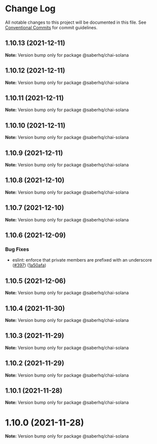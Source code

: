 # Change Log

All notable changes to this project will be documented in this file.
See [Conventional Commits](https://conventionalcommits.org) for commit guidelines.

## 1.10.13 (2021-12-11)

**Note:** Version bump only for package @saberhq/chai-solana





## 1.10.12 (2021-12-11)

**Note:** Version bump only for package @saberhq/chai-solana





## 1.10.11 (2021-12-11)

**Note:** Version bump only for package @saberhq/chai-solana





## 1.10.10 (2021-12-11)

**Note:** Version bump only for package @saberhq/chai-solana





## 1.10.9 (2021-12-11)

**Note:** Version bump only for package @saberhq/chai-solana





## 1.10.8 (2021-12-10)

**Note:** Version bump only for package @saberhq/chai-solana





## 1.10.7 (2021-12-10)

**Note:** Version bump only for package @saberhq/chai-solana





## 1.10.6 (2021-12-09)


### Bug Fixes

* eslint: enforce that private members are prefixed with an underscore ([#397](https://github.com/saber-hq/saber-common/issues/397)) ([1a50afa](https://github.com/saber-hq/saber-common/commit/1a50afaf13cb4389ba009fd4bdf206a4db2cad93))





## 1.10.5 (2021-12-06)

**Note:** Version bump only for package @saberhq/chai-solana





## 1.10.4 (2021-11-30)

**Note:** Version bump only for package @saberhq/chai-solana





## 1.10.3 (2021-11-29)

**Note:** Version bump only for package @saberhq/chai-solana





## 1.10.2 (2021-11-29)

**Note:** Version bump only for package @saberhq/chai-solana





## 1.10.1 (2021-11-28)

**Note:** Version bump only for package @saberhq/chai-solana





# 1.10.0 (2021-11-28)

**Note:** Version bump only for package @saberhq/chai-solana

